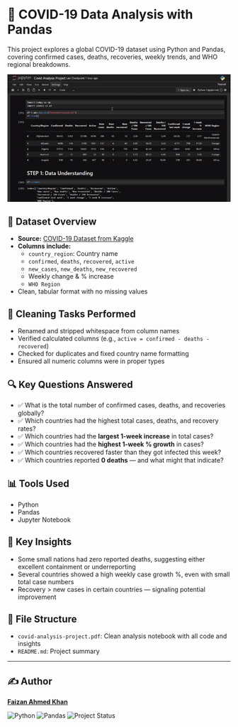 # 🦠 COVID-19 Data Analysis with Pandas

This project explores a global COVID-19 dataset using Python and Pandas, covering confirmed cases, deaths, recoveries, weekly trends, and WHO regional breakdowns.

![Project Preview](preview.gif)

## 📁 Dataset Overview

- **Source:** [COVID-19 Dataset from Kaggle](https://www.kaggle.com/datasets/imdevskp/corona-virus-report?select=country_wise_latest.csv)
- **Columns include:**
  - `country_region`: Country name
  - `confirmed`, `deaths`, `recovered`, `active`
  - `new_cases`, `new_deaths`, `new_recovered`
  - Weekly change & % increase
  - `WHO Region`
- Clean, tabular format with no missing values

## 🧼 Cleaning Tasks Performed

- Renamed and stripped whitespace from column names
- Verified calculated columns (e.g., `active = confirmed - deaths - recovered`)
- Checked for duplicates and fixed country name formatting
- Ensured all numeric columns were in proper types

## 🔍 Key Questions Answered

- ✅ What is the total number of confirmed cases, deaths, and recoveries globally?
- ✅ Which countries had the highest total cases, deaths, and recovery rates?
- ✅ Which countries had the **largest 1-week increase** in total cases?
- ✅ Which countries had the **highest 1-week % growth** in cases?
- ✅ Which countries recovered faster than they got infected this week?
- ✅ Which countries reported **0 deaths** — and what might that indicate?

## 📊 Tools Used

- Python
- Pandas
- Jupyter Notebook

## 🧠 Key Insights

- Some small nations had zero reported deaths, suggesting either excellent containment or underreporting
- Several countries showed a high weekly case growth %, even with small total case numbers
- Recovery > new cases in certain countries — signaling potential improvement

## 📁 File Structure

- `covid-analysis-project.pdf`: Clean analysis notebook with all code and insights
- `README.md`: Project summary

---

## ✍️ Author

**[Faizan Ahmed Khan](https://github.com/thedatafae)**  

![Python](https://img.shields.io/badge/Python-3.10-blue?logo=python)
![Pandas](https://img.shields.io/badge/Pandas-Used-150458?logo=pandas)
![Project Status](https://img.shields.io/badge/Status-Completed-brightgreen)
